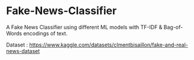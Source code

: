 # Fake-News-Classifier
A Fake News Classifier using different ML models with TF-IDF &amp; Bag-of-Words encodings of text.


Dataset : https://www.kaggle.com/datasets/clmentbisaillon/fake-and-real-news-dataset
